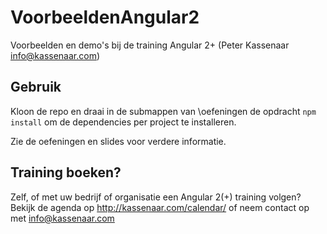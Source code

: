 # VoorbeeldenAngular2
Voorbeelden en demo's bij de training Angular 2+ (Peter Kassenaar <info@kassenaar.com>)

## Gebruik
Kloon de repo en draai in de submappen van \oefeningen de opdracht `npm install` om de dependencies 
per project te installeren. 

Zie de oefeningen en slides voor verdere informatie. 

## Training boeken?
Zelf, of met uw bedrijf of organisatie een Angular 2(+) training volgen? Bekijk de agenda op http://kassenaar.com/calendar/ of neem contact op met info@kassenaar.com

